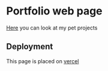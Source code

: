 # Portfolio web page

[Here](https://pet-projects-ruby.vercel.app) you can look at my pet projects

## Deployment

This page is placed on [vercel](https://vercel.com/)
